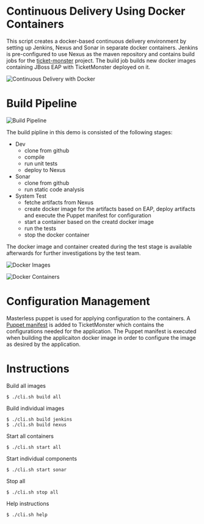 Continuous Delivery Using Docker Containers
=============

This script creates a docker-based continuous delivery environment by setting up Jenkins, Nexus and Sonar in separate docker containers. Jenkins is pre-configured to use Nexus as the maven repository and contains build jobs for the [ticket-monster](https://github.com/siamaksade/ticket-monster) project. The build job builds new docker images containing JBoss EAP with TicketMonster deployed on it.  

![Continuous Delivery with Docker](https://raw.githubusercontent.com/siamaksade/docker-images/master/demo-cd/images/cd-docker.png)


Build Pipeline
=============

![Build Pipeline](https://raw.githubusercontent.com/siamaksade/docker-images/master/demo-cd/images/pipeline.png)

The build pipline in this demo is consisted of the following stages:

* Dev
  * clone from github
  * compile
  * run unit tests
  * deploy to Nexus
* Sonar
  * clone from github
  * run static code analysis
* System Test
  * fetche artifacts from Nexus
  * create docker image for the artifacts based on EAP, deploy artifacts and execute the Puppet manifest for configuration
  * start a container based on the creatd docker image
  * run the tests
  * stop the docker container
  
The docker image and container created during the test stage is available afterwards for further investigations by the test team.

![Docker Images](https://raw.githubusercontent.com/siamaksade/docker-images/master/demo-cd/images/docker-images.png)

![Docker Containers](https://raw.githubusercontent.com/siamaksade/docker-images/master/demo-cd/images/docker-containers.png)

Configuration Management
=============

Masterless puppet is used for applying configuration to the containers. A [Puppet manifest](https://github.com/siamaksade/ticket-monster/blob/2.6.x-develop/demo/src/conf/appconfig.pp) is added to TicketMonster which contains the configurations needed for the application. The Puppet manifest is executed when building the applicaiton docker image in order to configure the image as desired by the application.


Instructions
=============
Build all images
```
$ ./cli.sh build all
```
Build individual images
```
$ ./cli.sh build jenkins
$ ./cli.sh build nexus
```
Start all containers
```
$ ./cli.sh start all
```
Start individual components
```
$ ./cli.sh start sonar
```
Stop all
```
$ ./cli.sh stop all
```
Help instructions
```
$ ./cli.sh help
```